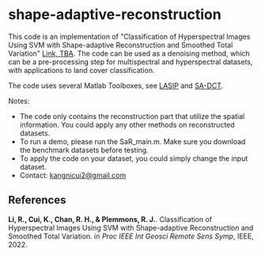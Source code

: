 # shape-adaptive-reconstruction


This code is an implementation of "Classification of Hyperspectral Images Using SVM with Shape-adaptive Reconstruction and Smoothed Total Variation" [Link, TBA](). The code can be used as a denoising method, which can be a pre-processing step for multispectral and hyperspectral datasets, with applications to land cover classification. 

The code uses several Matlab Toolboxes, see [LASIP](https://webpages.tuni.fi/lasip/2D/) and [SA-DCT](https://webpages.tuni.fi/foi/SA-DCT/).

Notes:
- The code only contains the reconstruction part that utilize the spatial information. You could apply any other methods on reconstructed datasets.
- To run a demo, please run the SaR_main.m. Make sure you download the benchmark datasets before testing.
- To apply the code on your dataset, you could simply change the input dataset.
- Contact: kangnicui2@gmail.com

## References
**Li, R., Cui, K., Chan, R. H., & Plemmons, R. J.**. Classification of Hyperspectral Images Using SVM with Shape-adaptive Reconstruction and Smoothed Total Variation. in *Proc IEEE Int Geosci Remote Sens Symp*, IEEE, 2022.
